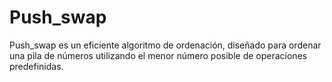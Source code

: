 # Push_swap
Push_swap es un eficiente algoritmo de ordenación, diseñado para ordenar una pila de números utilizando el menor número posible de operaciones predefinidas. 
